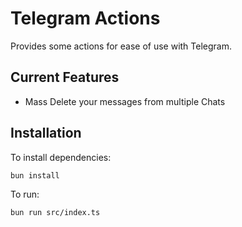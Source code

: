 # Telegram Actions

Provides some actions for ease of use with Telegram.

## Current Features

- Mass Delete your messages from multiple Chats

## Installation

To install dependencies:

```bash
bun install
```

To run:

```bash
bun run src/index.ts
```


